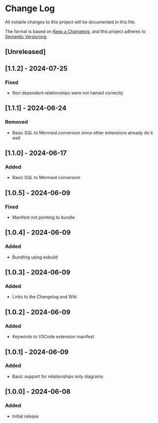 # Change Log

All notable changes to this project will be documented in this file.

The format is based on [Keep a Changelog](https://keepachangelog.com/en/1.1.0/),
and this project adheres to [Semantic Versioning](https://semver.org/spec/v2.0.0.html).

## [Unreleased]

## [1.1.2] - 2024-07-25

### Fixed

- Non dependent relationships were not named correctly

## [1.1.1] - 2024-06-24

### Removed

- Basic SQL to Mermaid conversion since other extensions already do it well

## [1.1.0] - 2024-06-17

### Added

- Basic SQL to Mermaid conversion

## [1.0.5] - 2024-06-09

### Fixed

- Manifest not pointing to bundle

## [1.0.4] - 2024-06-09

### Added

- Bundling using esbuild

## [1.0.3] - 2024-06-09

### Added

- Links to the Changelog and Wiki

## [1.0.2] - 2024-06-09

### Added

- Keywords to VSCode extension manifest

## [1.0.1] - 2024-06-09

### Added

- Basic support for relationships only diagrams

## [1.0.0] - 2024-06-08

### Added

- Initial release